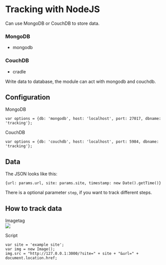 Tracking with NodeJS
====================
Can use MongoDB or CouchDB to store data.

### MongoDB
 - mongodb

### CouchDB
 - cradle

Write data to database, the module can act with mongodb and couchdb.

## Configuration

MongoDB  

`var options = {db: 'mongodb', host: 'localhost', port: 27017, dbname: 'tracking'};`

CouchDB  

`var options = {db: 'couchdb', host: 'localhost', port: 5984, dbname: 'tracking'};`

## Data

The JSON looks like this:

`{url: params.url, site: params.site, timestamp: new Date().getTime()}`

There is a optional parameter `step`, if you want to track different steps.

## How to track data

Imagetag  
    <img src="http://127.0.0.1:3000/?site=track_with_image_on_page&url=/">

Script

    var site = 'example site';  
    var img = new Image();  
    img.src = "http://127.0.0.1:3000/?site=" + site + "&url=" + document.location.href;
